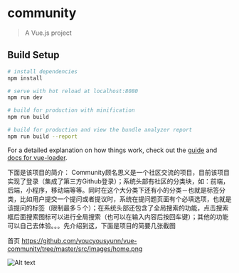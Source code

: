 # community

> A Vue.js project

## Build Setup

``` bash
# install dependencies
npm install

# serve with hot reload at localhost:8080
npm run dev

# build for production with minification
npm run build

# build for production and view the bundle analyzer report
npm run build --report
```

For a detailed explanation on how things work, check out the [guide](http://vuejs-templates.github.io/webpack/) and [docs for vue-loader](http://vuejs.github.io/vue-loader).

下面是该项目的简介：
Community顾名思义是一个社区交流的项目，目前该项目实现了登录（集成了第三方Github登录）；系统头部有社区的分类块，如：前端，后端，小程序，移动端等等。同时在这个大分类下还有小的分类－也就是标签分类，比如用户提交一个提问或者提议时，系统在提问题页面有个必填选项，也就是该提问的标签（限制最多５个）；在系统头部还包含了全局搜索的功能，点击搜索框后面搜索图标可以进行全局搜索（也可以在输入内容后按回车键）；其他的功能可以自己去体验。。。先介绍到这，下面是项目的简要几张截图

首页
https://github.com/youcyousyunn/vue-community/tree/master/src/images/home.png

![Alt text](https://github.com/youcyousyunn/vue-community/tree/master/src/images/home.png)

